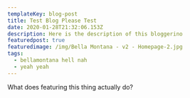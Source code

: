 ```yaml
---
templateKey: blog-post
title: Test Blog Please Test
date: 2020-01-28T21:32:06.153Z
description: Here is the description of this bloggerino
featuredpost: true
featuredimage: /img/Bella Montana - v2 - Homepage-2.jpg
tags:
  - bellamontana hell nah
  - yeah yeah
---
```

What does featuring this thing actually do?
